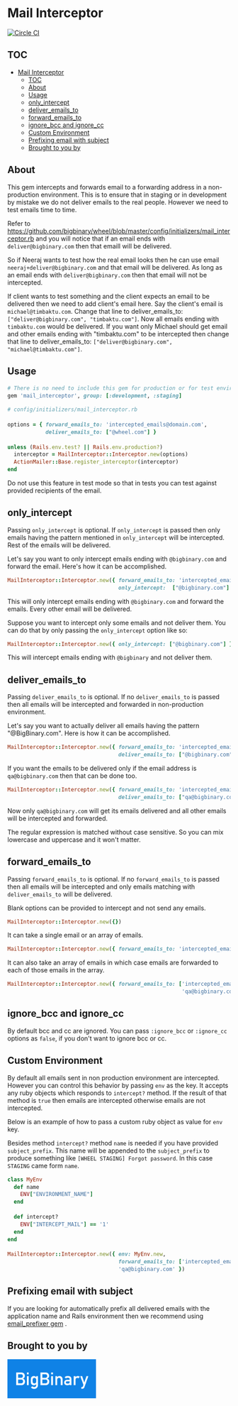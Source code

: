 # Mail Interceptor

[![Circle CI](https://circleci.com/gh/bigbinary/mail_interceptor.svg?style=svg)](https://circleci.com/gh/bigbinary/mail_interceptor)


## TOC

- [Mail Interceptor](#mail-interceptor)
  - [TOC](#toc)
  - [About](#about)
  - [Usage](#usage)
  - [only_intercept](#only_intercept)
  - [deliver_emails_to](#deliver_emails_to)
  - [forward_emails_to](#forward_emails_to)
  - [ignore_bcc and ignore_cc](#ignore_bcc-and-ignore_cc)
  - [Custom Environment](#custom-environment)
  - [Prefixing email with subject](#prefixing-email-with-subject)
  - [Brought to you by](#brought-to-you-by)

## About

This gem intercepts and forwards email to a forwarding address in
a non-production environment. This is to ensure that in staging or 
in development by mistake we do not deliver emails to the real people. 
However we need to test emails time to time. 

Refer to https://github.com/bigbinary/wheel/blob/master/config/initializers/mail_interceptor.rb
and you will notice that if an email ends with `deliver@bigbinary.com` then that emaill will be delivered.

So if Neeraj wants to test how the real email looks then he can use email `neeraj+deliver@bigbinary.com` and that email will be delivered. 
As long as an email ends with `deliver@bigbinary.com` then that email will not be intercepted.

If client wants to test something and the client expects an email to be delivered then we need to add client's email here. 
Say the client's email is `michael@timbaktu.com`. 
Change that line to deliver_emails_to: `["deliver@bigbinary.com", "timbaktu.com"]`. 
Now all emails ending with `timbaktu.com` would be delivered. 
If you want only Michael should get email and other emails ending with "timbaktu.com" to be intercepted then change that line to deliver_emails_to: `["deliver@bigbinary.com", "michael@timbaktu.com"]`.

## Usage

```ruby
# There is no need to include this gem for production or for test environment
gem 'mail_interceptor', group: [:development, :staging]
```

```ruby
# config/initializers/mail_interceptor.rb

options = { forward_emails_to: 'intercepted_emails@domain.com',
            deliver_emails_to: ["@wheel.com"] }

unless (Rails.env.test? || Rails.env.production?)
  interceptor = MailInterceptor::Interceptor.new(options)
  ActionMailer::Base.register_interceptor(interceptor)
end
```

Do not use this feature in test mode so that in tests
you can test against provided recipients of the email.

## only_intercept

Passing `only_intercept` is optional. If `only_intercept` is passed then only emails
having the pattern mentioned in `only_intercept` will be intercepted. Rest of the emails
will be delivered.

Let's say you want to only intercept emails ending with `@bigbinary.com` and forward the email.
Here's how it can be accomplished.

```ruby
MailInterceptor::Interceptor.new({ forward_emails_to: 'intercepted_emails@domain.com',
                                   only_intercept:  ["@bigbinary.com"] })
```

This will only intercept emails ending with `@bigbinary.com` and forward the emails. Every other
email will be delivered.

Suppose you want to intercept only some emails and not deliver them. You can do that by only
passing the `only_intercept` option like so:

```ruby
MailInterceptor::Interceptor.new({ only_intercept: ["@bigbinary.com"] })
```

This will intercept emails ending with `@bigbinary` and not deliver them.

## deliver_emails_to

Passing `deliver_emails_to` is optional. If no `deliver_emails_to`
is passed then all emails will be intercepted and forwarded in
non-production environment.

Let's say you want to actually deliver all emails having the pattern
"@BigBinary.com". Here is how it can be accomplished.

```ruby
MailInterceptor::Interceptor.new({ forward_emails_to: 'intercepted_emails@domain.com',
                                   deliver_emails_to: ["@bigbinary.com"] })
```

If you want the emails to be delivered only if the email address is
`qa@bigbinary.com` then that can be done too.

```ruby
MailInterceptor::Interceptor.new({ forward_emails_to: 'intercepted_emails@domain.com',
                                   deliver_emails_to: ["qa@bigbinary.com"] })
```

Now only `qa@bigbinary.com` will get its emails delivered and all other emails
will be intercepted and forwarded.

The regular expression is matched without case sensitive. So you can mix lowercase
and uppercase and it won't matter.

## forward_emails_to

Passing `forward_emails_to` is optional. If no `forward_emails_to`
is passed then all emails will be intercepted and
only emails matching with `deliver_emails_to` will be delivered.

Blank options can be provided to intercept and not send any emails.

```ruby
MailInterceptor::Interceptor.new({})
```

It can take a single email or an array of emails.

```ruby
MailInterceptor::Interceptor.new({ forward_emails_to: 'intercepted_emails@bigbinary.com' })
```

It can also take an array of emails in which case emails are forwarded to each of those emails in the array.

```ruby
MailInterceptor::Interceptor.new({ forward_emails_to: ['intercepted_emails@bigbinary.com',
                                                       'qa@bigbinary.com' })
```

## ignore_bcc and ignore_cc

By default bcc and cc are ignored.
You can pass `:ignore_bcc` or `:ignore_cc` options as `false`,
if you don't want to ignore bcc or cc.

## Custom Environment

By default all emails sent in non production environment are
intercepted. However you can control this behavior by passing `env` as
the key. It accepts any ruby objects which responds to `intercept?`
method. If the result of that method is `true` then emails are
intercepted otherwise emails are not intercepted.

Below is an example of how to pass a custom ruby object as value for
`env` key.

Besides method `intercept?` method `name` is needed if you have provided
`subject_prefix`. This name will be appended to the `subject_prefix` to
produce something like `[WHEEL STAGING] Forgot password`. In this case
`STAGING` came form `name`.

```ruby
class MyEnv
  def name
    ENV["ENVIRONMENT_NAME"]
  end

  def intercept?
    ENV["INTERCEPT_MAIL"] == '1'
  end
end

MailInterceptor::Interceptor.new({ env: MyEnv.new,
                                   forward_emails_to: ['intercepted_emails@bigbinary.com',
                                   'qa@bigbinary.com' })
```

## Prefixing email with subject

If you are looking for automatically prefix all delivered emails with the application name and Rails environment
then we recommend using [email_prefixer gem](https://github.com/wireframe/email_prefixer) .

## Brought to you by
<a href='http://BigBinary.com'><img src="https://raw.githubusercontent.com/bigbinary/bigbinary-assets/press-assets/PNG/logo-light-solid-small.png?raw=true" width="200px"/></a>
